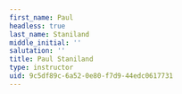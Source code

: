 ```yaml
---
first_name: Paul
headless: true
last_name: Staniland
middle_initial: ''
salutation: ''
title: Paul Staniland
type: instructor
uid: 9c5df89c-6a52-0e80-f7d9-44edc0617731
---
```


